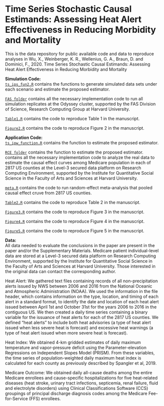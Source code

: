 # Time Series Stochastic Causal Estimands: Assessing Heat Alert Effectiveness in Reducing Morbidity and Mortality
This is the data repository for public available code and data to reproduce analyses in Wu, X., Weinberger, K. R., Wellenius, G. A., Braun, D. and Dominici, F., 2020. Time Series Stochastic Causal Estimands: Assessing Heat Alert Effectiveness in Reducing Morbidity and Mortality

<b>Simulation Code: </b><br>
[`ts_ips_fun2.R`](https://github.com/wxwx1993/TS_Incremental/blob/main/Simulation/ts_ips_fun2.R) contains the functions to generate simulated data sets under each scenario and estimate the proposed estimator.

[`FAS folder`](https://github.com/wxwx1993/TS_Incremental/tree/main/Simulation/FAS) contains all the necessary implementation code to run all simulation replicates at the Odyssey cluster, supported by the FAS Division of Science, Research Computing Group at Harvard University.

[`Table1.R`](https://github.com/wxwx1993/TS_Incremental/blob/main/Simulation/Table1.R) contains the code to reproduce Table 1 in the manuscript.

[`Figure2.R`](https://github.com/wxwx1993/TS_Incremental/blob/main/Simulation/Figure2.R) contains the code to reproduce Figure 2 in the manuscript.

<b>Application Code: </b><br>
[`ts_ipw_function.R`](https://github.com/wxwx1993/TS_Incremental/blob/main/Application/ts_ipw_function.R) contains the function to estimate the proposed estimator.

[`RCE folder`](https://github.com/wxwx1993/TS_Incremental/blob/main/Application/RCE) contains the function to estimate the proposed estimator. contains all the necessary implementation code to analyze the real data to estimate the causal effect curves among Medicare population in each of 2817 US counties at the Level-3 secured data platform on Research Computing Environment, supported by the Institute for Quantitative Social Science in the Faculty of Arts and Sciences at Harvard University.

[`meta.R`](https://github.com/wxwx1993/TS_Incremental/blob/main/Application/meta.R) contains the code to run random-effect meta-analysis that pooled causal effect cruve from 2817 US counties.

[`Table2.R`](https://github.com/wxwx1993/TS_Incremental/blob/main/Application/Table2.R) contains the code to reproduce Table 2 in the manuscript.

[`Figure3.R`](https://github.com/wxwx1993/TS_Incremental/blob/main/Application/Figure3.R) contains the code to reproduce Figure 3 in the manuscript.

[`Figure4.R`](https://github.com/wxwx1993/TS_Incremental/blob/main/Application/Figure4.R) contains the code to reproduce Figure 4 in the manuscript.

[`Figure5.R`](https://github.com/wxwx1993/TS_Incremental/blob/main/Application/Figure5.R) contains the code to reproduce Figure 5 in the manuscript.


<b>Data: </b><br>
All data needed to evaluate the conclusions in the paper are present in the paper and/or the Supplementary Materials. Medicare patient individual-level data are stored at a Level-3 secured data platform on Research Computing Environment, supported by the Institute for Quantitative Social Science in the Faculty of Arts and Sciences at Harvard University. Those interested in the original data can contact the corresponding author.

Heat Alert: We gathered text files containing records of all non-precipitation alerts issued by NWS between 2006 and 2016 from the National Oceanic and Atmospheric Administration (NOAA). We used the information in the file header, which contains information on the type, location, and timing of each alert in a standard format, to identify the date and location of each heat alert issued between April 1st and October 31st for the years 2006 to 2016 in the contiguous US. We then created a daily time series containing a binary variable for the issuance of heat alerts for each of the 2817 US counties. We defined “heat alerts” to include both heat advisories (a type of heat alert issued when less severe heat is forecast) and excessive heat warnings (a type of heat alert issued when more severe heat is forecast).

Heat Index: We obtained 4-km gridded estimates of daily maximum temperature and vapor-pressure deficit using the Parameter-elevation Regressions on Independent Slopes Model (PRISM). From these variables, the time series of population-weighted daily maximum heat index is calculated for each county as previously described by Spangler et al, 2019. 

Medicare Outcome: We obtained daily all-cause deaths among the entire Medicare enrollees and cause-specific hospitalizations for five heat-related diseases (heat stroke, urinary tract infections, septicemia, renal failure, fluid and electrolyte disorders) using Clinical Classifications Software (CCS) groupings of principal discharge diagnosis codes among the Medicare Fee-for-Service (FFS) enrollees.
